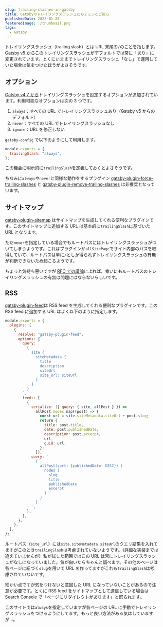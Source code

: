 ```yaml
---
slug: trailing-slashes-in-gatsby
title: Gatsbyのトレイリングスラッシュにちょこっとご用心
publishedDate: 2023-01-28
featuredImage: ./thumbnail.png
tags:
  - Gatsby
---
```


トレイリングスラッシュ（trailing slash）とは URL 末尾の`/`のことを指します。[Gatsby v5 から](https://www.gatsbyjs.com/docs/reference/release-notes/migrating-from-v4-to-v5/#trailingslash-is-set-to-always)このトレイリングスラッシュがデフォルトでは常に「あり」に変更されています。とくにいままでトレイリングスラッシュ「なし」で運用していた場合は気をつけたほうがよさそうです。

## オプション

[Gatsby v4.7 から](https://www.gatsbyjs.com/docs/reference/release-notes/v4.7/#trailingslash-option)トレイリングスラッシュを設定するオプションが追加されています。利用可能なオプションは次の 3 つです。

1. `always`：すべての URL でトレイリングスラッシュあり（Gatsby v5 からのデフォルト）
2. `never`：すべての URL でトレイリングスラッシュなし
3. `ignore`：URL を修正しない

`gatsby-config` で以下のようにして利用します。

```js
module.exports = {
  trailingSlash: "always",
};
```

この機会に明示的に`trailingSlash`を定義しておくとよさそうです。

ちなみに`always`や`never`と同様な動作をするプラグイン [gatsby-plugin-force-trailing-slashes](https://www.gatsbyjs.com/plugins/gatsby-plugin-force-trailing-slashes/) と [gatsby-plugin-remove-trailing-slashes](https://www.gatsbyjs.com/plugins/gatsby-plugin-remove-trailing-slashes/) は非推奨となっています。

## サイトマップ

[gatsby-plugin-sitemap](https://www.gatsbyjs.com/plugins/gatsby-plugin-sitemap/) はサイトマップを生成してくれる便利なプラグインです。このサイトマップに追加する URL は基本的に`trailingSlash`に基づいた URL となります。

ただ`never`を指定している場合でもルートパスにはトレイリングスラッシュがついてしまうようです。これはプラグインが`allSitePage`でサイト内部のパスを取得していて、ルートパスは単に`/`としか得られずトレイリングスラッシュの有無が判断できないため起こるようです。

ちょっと気持ち悪いですが [RFC での議論](https://github.com/gatsbyjs/gatsby/discussions/34205#discussioncomment-1945640)によれば、幸いにもルートパスのトレイリングスラッシュの有無は問題にはならないらしいです。

## RSS

[gatsby-plugin-feed](https://www.gatsbyjs.com/plugins/gatsby-plugin-feed/)は RSS feed を生成してくれる便利なプラグインです。この RSS feed に追加する URL はよく以下のように指定します。

```js {13, 22}
module.exports = {
  plugins: [
    {
      resolve: "gatsby-plugin-feed",
      options: {
        query: `
          {
            site {
              siteMetadata {
                title
                description
                siteUrl
                site_url: siteUrl
              }
            }
          }
        `,
        feeds: [
          {
            serialize: ({ query: { site, allPost } }) =>
              allPost.nodes.map((post) => {
                const url = site.siteMetadata.siteUrl + post.slug;
                return {
                  title: post.title,
                  date: post.publishedDate,
                  description: post.excerpt,
                  url,
                  guid: url,
                };
              }),
            query: `
              {
                allPost(sort: {publishedDate: DESC}) {
                  nodes {
                    slug
                    title
                    publishedDate
                    excerpt
                  }
                }
              }
            `,
          },
        ],
      },
    },
  ],
};
```

ルートパス（`site_url`）には`site.siteMetadata.siteUrl`のクエリ結果を入れてますがこのとき`trailingSlash`は考慮されていないようです。（詳細な実装までは追えていませんが）私が試した範囲ではこの URL は常にトレイリングスラッシュがなしになっていました。気が向いたらちゃんと調べます。その他のページは各ページに紐づく`slug`を用いて URL を作ってますがこれも`trailingSlash`は考慮されていないです。

細かい点ですが気をつけないと意図した URL になっていないことがあるので注意が必要です。とくに RSS feed をサイトマップとして送信している場合は Search Console で「ページにリダイレクトがあります」と怒られます。

このサイトでは`always`を指定していますが各ページの URL に手動でトレイリングスラッシュをつけるようにしてます。もっと良い方法がある気はしていますが…。
